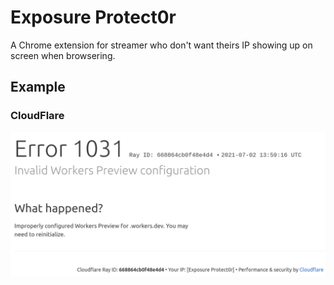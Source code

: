 # Exposure Protect0r

A Chrome extension for streamer who don't want theirs IP showing up on screen when browsering.


## Example

### CloudFlare

![](/docs/cloudflare.png)
